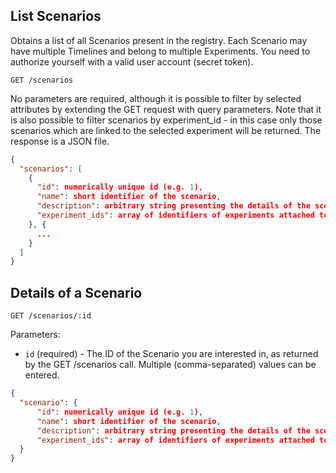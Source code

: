 ## List Scenarios

Obtains a list of all Scenarios present in the registry. Each Scenario may have multiple Timelines and belong to multiple Experiments. You need to authorize yourself with a valid user account (secret token).

```
GET /scenarios
```
No parameters are required, although it is possible to filter by selected attributes by extending the GET request with query parameters. Note that it is also possible to filter scenarios by experiment_id - in this case only those scenarios which are linked to the selected experiment will be returned. The response is a JSON file.

```json
{
  "scenarios": [
    {
      "id": numerically unique id (e.g. 1),
      "name": short identifier of the scenario,
      "description": arbitrary string presenting the details of the scenario,
      "experiment_ids": array of identifiers of experiments attached to the scenario
    }, {
      ...
    }
  ]
}
```

## Details of a Scenario

```
GET /scenarios/:id
```

Parameters:

+ `id` (required) - The ID of the Scenario you are interested in, as returned by the GET /scenarios call. Multiple (comma-separated) values can be entered.

```json
{
  "scenario": {
      "id": numerically unique id (e.g. 1),
      "name": short identifier of the scenario,
      "description": arbitrary string presenting the details of the scenario,
      "experiment_ids": array of identifiers of experiments attached to the scenario
  }
}
```
